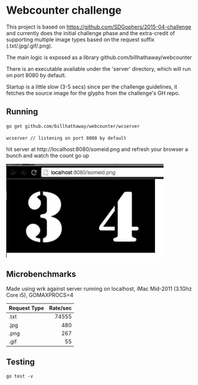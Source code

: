 Webcounter challenge
==
This project is based on https://github.com/SDGophers/2015-04-challenge and currently does the initial challenge phase and the extra-credit of supporting multiple image types based on the request suffix (.txt/.jpg/.gif/.png).

The main logic is exposed as a library github.com/billhathaway/webcounter  

There is an executable available under the 'server' directory, which will run on port 8080 by default.  

Startup is a little slow (3-5 secs) since per the challenge guidelines, it fetches the source image for the glyphs from the challenge's GH repo.  

Running
--
    go get github.com/billhathaway/webcounter/wcserver

    wcserver // listening on port 8080 by default


hit server at http://localhost:8080/someid.png and refresh your browser a bunch and watch the count go up  

![Screen Shot of app](/images/screenshot.png)  

Microbenchmarks
--
Made using wrk against server running on localhost, iMac Mid-2011 (3.1Ghz Core i5), GOMAXPROCS=4  

Request Type| Rate/sec
------------|-------:
.txt|74555
.jpg|480
.png|267
.gif|55

Testing
--
    go test -v
